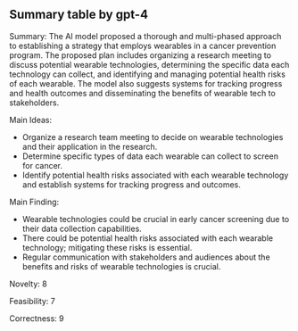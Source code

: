 ## Summary table by gpt-4
Summary: 
The AI model proposed a thorough and multi-phased approach to establishing a strategy that employs wearables in a cancer prevention program. The proposed plan includes organizing a research meeting to discuss potential wearable technologies, determining the specific data each technology can collect, and identifying and managing potential health risks of each wearable. The model also suggests systems for tracking progress and health outcomes and disseminating the benefits of wearable tech to stakeholders.

Main Ideas: 
- Organize a research team meeting to decide on wearable technologies and their application in the research.
- Determine specific types of data each wearable can collect to screen for cancer.
- Identify potential health risks associated with each wearable technology and establish systems for tracking progress and outcomes.

Main Finding:
- Wearable technologies could be crucial in early cancer screening due to their data collection capabilities.
- There could be potential health risks associated with each wearable technology; mitigating these risks is essential.
- Regular communication with stakeholders and audiences about the benefits and risks of wearable technologies is crucial.

Novelty: 8

Feasibility: 7 

Correctness: 9